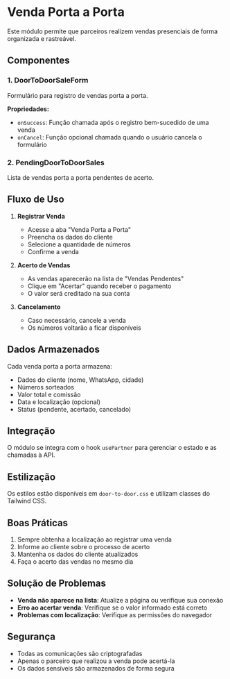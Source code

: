 # Venda Porta a Porta

Este módulo permite que parceiros realizem vendas presenciais de forma organizada e rastreável.

## Componentes

### 1. DoorToDoorSaleForm

Formulário para registro de vendas porta a porta.

**Propriedades:**
- `onSuccess`: Função chamada após o registro bem-sucedido de uma venda
- `onCancel`: Função opcional chamada quando o usuário cancela o formulário

### 2. PendingDoorToDoorSales

Lista de vendas porta a porta pendentes de acerto.

## Fluxo de Uso

1. **Registrar Venda**
   - Acesse a aba "Venda Porta a Porta"
   - Preencha os dados do cliente
   - Selecione a quantidade de números
   - Confirme a venda

2. **Acerto de Vendas**
   - As vendas aparecerão na lista de "Vendas Pendentes"
   - Clique em "Acertar" quando receber o pagamento
   - O valor será creditado na sua conta

3. **Cancelamento**
   - Caso necessário, cancele a venda
   - Os números voltarão a ficar disponíveis

## Dados Armazenados

Cada venda porta a porta armazena:
- Dados do cliente (nome, WhatsApp, cidade)
- Números sorteados
- Valor total e comissão
- Data e localização (opcional)
- Status (pendente, acertado, cancelado)

## Integração

O módulo se integra com o hook `usePartner` para gerenciar o estado e as chamadas à API.

## Estilização

Os estilos estão disponíveis em `door-to-door.css` e utilizam classes do Tailwind CSS.

## Boas Práticas

1. Sempre obtenha a localização ao registrar uma venda
2. Informe ao cliente sobre o processo de acerto
3. Mantenha os dados do cliente atualizados
4. Faça o acerto das vendas no mesmo dia

## Solução de Problemas

- **Venda não aparece na lista**: Atualize a página ou verifique sua conexão
- **Erro ao acertar venda**: Verifique se o valor informado está correto
- **Problemas com localização**: Verifique as permissões do navegador

## Segurança

- Todas as comunicações são criptografadas
- Apenas o parceiro que realizou a venda pode acertá-la
- Os dados sensíveis são armazenados de forma segura
